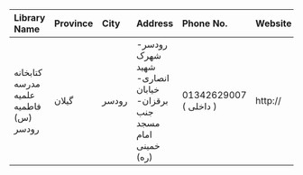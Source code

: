 | Library Name                          | Province   | City   | Address                                                                | Phone No.              | Website   |
|:--------------------------------------|:-----------|:-------|:-----------------------------------------------------------------------|:-----------------------|:----------|
| کتابخانه مدرسه علمیه فاطمیه (س) رودسر | گیلان      | رودسر  | رودسر- شهرک شهید انصاری- خیابان برقزان- جنب مسجد امام خمینی (ره)       | 01342629007 ( داخلی  ) | http://   |